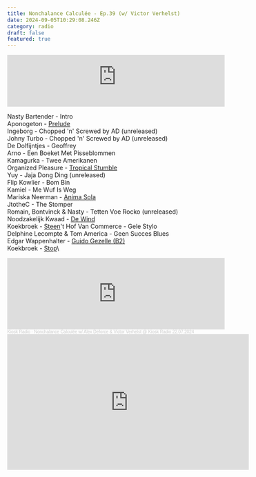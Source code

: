 ```yaml
---
title: Nonchalance Calculée - Ep.39 (w/ Victor Verhelst)
date: 2024-09-05T10:29:08.246Z
category: radio
draft: false
featured: true
---
```

<iframe width="100%" height="120" src="https://player-widget.mixcloud.com/widget/iframe/?hide_cover=1&light=1&feed=%2FKioskRadio%2Fnonchalance-calcul%25C3%25A9e-w-alex-deforce-kiosk-radio-22072024%2F" frameborder="0" ></iframe>

N﻿asty Bartender - Intro\
A﻿ponogeton - [Prelude](https://stroomtv.bandcamp.com/album/a-place-of-solace)\
I﻿ngeborg - Chopped 'n' Screwed by AD (unreleased)\
J﻿ohny Turbo - Chopped 'n' Screwed by AD (unreleased)\
D﻿e Dolfijntjes - Geoffrey\
A﻿rno - Een Boeket Met Pisseblommen\
K﻿amagurka - Twee Amerikanen\
O﻿rganized Pleasure - [Tropical Stumble](https://stroomtv.bandcamp.com/track/organized-pleasure-tropical-stumble)\
Y﻿uy - Jaja Dong Ding (unreleased)\
F﻿lip Kowlier - Bom Bin\
K﻿amiel - Me Wuf Is Weg\
M﻿ariska Neerman - [Anima Sola](https://hcrecords.bandcamp.com/album/finding-our-way-back-home-ep-hcr007)\
J﻿totheC - The Stomper\
R﻿omain, Bontvinck & Nasty - Tetten Voe Rocko (unreleased)\
Noodzakelijk Kwaad - [De Wind](https://rotkat.bandcamp.com/album/morsen-met-mensen-deel-1)\
K﻿oekbroek - [Steen](https://koekbroek.bandcamp.com/album/no-koek-no-broek)'﻿t Hof Van Commerce - Gele Stylo\
D﻿elphine Lecompte & Tom America - Geen Succes Blues\
E﻿dgar Wappenhalter - [Guido Gezelle (B2)](https://edgarwappenhalter.bandcamp.com/album/guido-gezelle)\
K﻿oekbroek - [Stop](https://koekbroek.bandcamp.com/album/no-koek-no-broek)\

<iframe width="100%" height="166" scrolling="no" frameborder="no" allow="autoplay" src="https://w.soundcloud.com/player/?url=https%3A//api.soundcloud.com/tracks/1878358413&color=%23101a27&auto_play=false&hide_related=false&show_comments=true&show_user=true&show_reposts=false&show_teaser=true"></iframe><div style="font-size: 10px; color: #cccccc;line-break: anywhere;word-break: normal;overflow: hidden;white-space: nowrap;text-overflow: ellipsis; font-family: Interstate,Lucida Grande,Lucida Sans Unicode,Lucida Sans,Garuda,Verdana,Tahoma,sans-serif;font-weight: 100;"><a href="https://soundcloud.com/kioskradio" title="Kiosk Radio" target="_blank" style="color: #cccccc; text-decoration: none;">Kiosk Radio</a> · <a href="https://soundcloud.com/kioskradio/nonchalance-calculee-990260677" title="Nonchalance Calculée w/ Alex Deforce &amp; Victor Verhelst @ Kiosk Radio 22.07.2024" target="_blank" style="color: #cccccc; text-decoration: none;">Nonchalance Calculée w/ Alex Deforce &amp; Victor Verhelst @ Kiosk Radio 22.07.2024</a></div>

<iframe width="560" height="315" src="https://www.youtube.com/embed/FennrHIn78k?si=oye0-RgpQcDwB8eR" title="YouTube video player" frameborder="0" allow="accelerometer; autoplay; clipboard-write; encrypted-media; gyroscope; picture-in-picture; web-share" referrerpolicy="strict-origin-when-cross-origin" allowfullscreen></iframe>